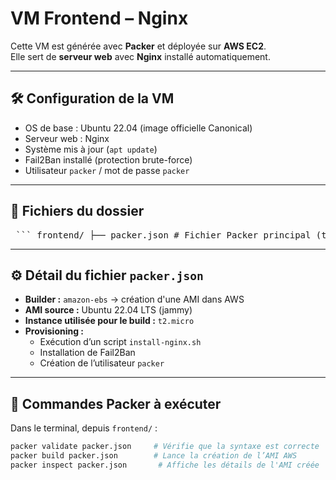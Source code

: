 # VM Frontend – Nginx

Cette VM est générée avec **Packer** et déployée sur **AWS EC2**.  
Elle sert de **serveur web** avec **Nginx** installé automatiquement.

---

## 🛠 Configuration de la VM

- OS de base : Ubuntu 22.04 (image officielle Canonical)
- Serveur web : Nginx
- Système mis à jour (`apt update`)
- Fail2Ban installé (protection brute-force)
- Utilisateur `packer` / mot de passe `packer`

---

## 📁 Fichiers du dossier

<pre lang="md"> ``` frontend/ ├── packer.json # Fichier Packer principal (template AMI) ├── README.md # Documentation de cette VM └── scripts/ └── install-nginx.sh # Script shell exécuté par Packer pour installer Nginx ``` </pre>


---

## ⚙️ Détail du fichier `packer.json`

- **Builder :** `amazon-ebs` → création d'une AMI dans AWS
- **AMI source :** Ubuntu 22.04 LTS (jammy)
- **Instance utilisée pour le build :** `t2.micro`
- **Provisioning :**
  - Exécution d’un script `install-nginx.sh`
  - Installation de Fail2Ban
  - Création de l’utilisateur `packer`

---

## 🚀 Commandes Packer à exécuter

Dans le terminal, depuis `frontend/` :

```bash
packer validate packer.json     # Vérifie que la syntaxe est correcte
packer build packer.json        # Lance la création de l’AMI AWS
packer inspect packer.json       # Affiche les détails de l'AMI créée
```
